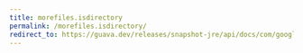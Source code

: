 ```yaml
---
title: morefiles.isdirectory
permalink: /morefiles.isdirectory/
redirect_to: https://guava.dev/releases/snapshot-jre/api/docs/com/google/common/io/MoreFiles.html#isDirectory-java.nio.file.LinkOption...-
---
```

